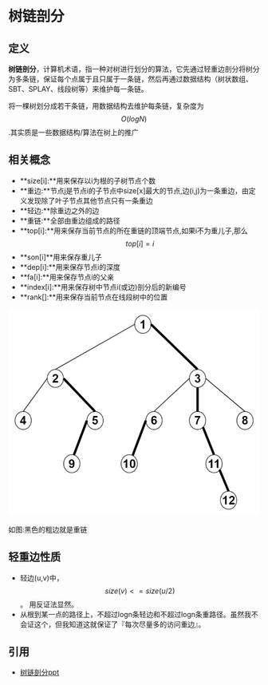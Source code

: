 # 树链剖分

## 定义

**树链剖分**，计算机术语，指一种对树进行划分的算法，它先通过轻重边剖分将树分为多条链，保证每个点属于且只属于一条链，然后再通过数据结构（树状数组、SBT、SPLAY、线段树等）来维护每一条链。

将一棵树划分成若干条链，用数据结构去维护每条链，复杂度为$$O(logN)$$.其实质是一些数据结构/算法在树上的推广

## 相关概念

 - **size[i]:**用来保存以i为根的子树节点个数
 - **重边:**节点j是节点i的子节点中size[x]最大的节点,边(i,j)为一条重边，由定义发现除了叶子节点其他节点只有一条重边
 - **轻边:**除重边之外的边
 - **重链:**全部由重边组成的路径
 - **top[i]:**用来保存当前节点的所在重链的顶端节点,如果i不为重儿子,那么$$top[i] = i$$
 - **son[i]**用来保存重儿子
 - **dep[i]:**用来保存节点i的深度
 - **fa[i]:**用来保存节点i的父亲
 - **index[i]:**用来保存树中节点i(或边)剖分后的新编号
 - **rank[]:**用来保存当前节点在线段树中的位置

![1](./树链剖分1.png)

如图:黑色的粗边就是重链

## 轻重边性质

 - 轻边(u,v)中，$$size(v)<=size(u/2)$$。 用反证法显然。 
 - 从根到某一点的路径上，不超过logn条轻边和不超过logn条重路径。虽然我不会证这个，但我知道这就保证了『每次尽量多的访问重边』。

## 引用

 - [树链剖分ppt](https://wenku.baidu.com/view/a088de01eff9aef8941e06c3.html)

